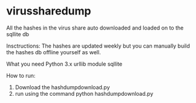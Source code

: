 # virussharedump
All the hashes in the virus share auto downloaded and loaded on to the sqllite db 

Insctructions:
  The hashes are updated weekly but you can manually build the hashes db offline yourself as well.
  
What you need
  Python 3.x
  urllib module 
  sqllite
  
 How to run:
  1. Download the hashdumpdownload.py 
  2. run using the command 
       python hashdumpdownload.py 
